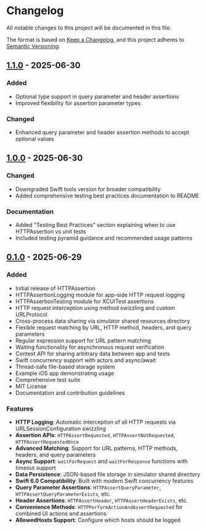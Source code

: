 # Changelog

All notable changes to this project will be documented in this file.

The format is based on [Keep a Changelog](https://keepachangelog.com/en/1.0.0/),
and this project adheres to [Semantic Versioning](https://semver.org/spec/v2.0.0.html).

## [1.1.0] - 2025-06-30

### Added
- Optional type support in query parameter and header assertions
- Improved flexibility for assertion parameter types

### Changed
- Enhanced query parameter and header assertion methods to accept optional values

## [1.0.0] - 2025-06-30

### Changed
- Downgraded Swift tools version for broader compatibility
- Added comprehensive testing best practices documentation to README

### Documentation
- Added "Testing Best Practices" section explaining when to use HTTPAssertion vs unit tests
- Included testing pyramid guidance and recommended usage patterns

## [0.1.0] - 2025-06-29

### Added
- Initial release of HTTPAssertion
- HTTPAssertionLogging module for app-side HTTP request logging
- HTTPAssertionTesting module for XCUITest assertions
- HTTP request interception using method swizzling and custom URLProtocol
- Cross-process data sharing via simulator shared resources directory
- Flexible request matching by URL, HTTP method, headers, and query parameters
- Regular expression support for URL pattern matching
- Waiting functionality for asynchronous request verification
- Context API for sharing arbitrary data between app and tests
- Swift concurrency support with actors and async/await
- Thread-safe file-based storage system
- Example iOS app demonstrating usage
- Comprehensive test suite
- MIT License
- Documentation and contribution guidelines

### Features
- **HTTP Logging**: Automatic interception of all HTTP requests via URLSessionConfiguration swizzling
- **Assertion APIs**: `HTTPAssertRequested`, `HTTPAssertNotRequested`, `HTTPAssertRequestedOnce`
- **Advanced Matching**: Support for URL patterns, HTTP methods, headers, and query parameters
- **Async Support**: `waitForRequest` and `waitForResponse` functions with timeout support
- **Data Persistence**: JSON-based file storage in simulator shared directory
- **Swift 6.0 Compatibility**: Built with modern Swift concurrency features
- **Query Parameter Assertions**: `HTTPAssertQueryParameter`, `HTTPAssertQueryParameterExists`, etc.
- **Header Assertions**: `HTTPAssertHeader`, `HTTPAssertHeaderExists`, etc.
- **Convenience Methods**: `HTTPPerformActionAndAssertRequested` for combined UI actions and assertions
- **AllowedHosts Support**: Configure which hosts should be logged

[1.1.0]: https://github.com/ukitaka/HTTPAssertion/compare/v1.0.0...v1.1.0
[1.0.0]: https://github.com/ukitaka/HTTPAssertion/compare/v0.1.0...v1.0.0
[0.1.0]: https://github.com/ukitaka/HTTPAssertion/releases/tag/v0.1.0